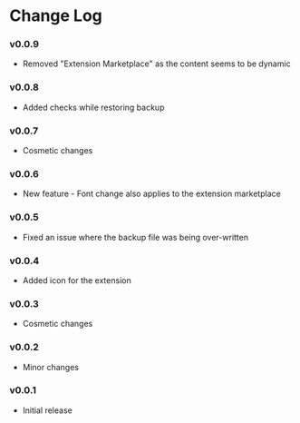 # Change Log

### v0.0.9
- Removed "Extension Marketplace" as the content seems to be dynamic

### v0.0.8
- Added checks while restoring backup

### v0.0.7
- Cosmetic changes

### v0.0.6
- New feature - Font change also applies to the extension marketplace

### v0.0.5
- Fixed an issue where the backup file was being over-written

### v0.0.4
- Added icon for the extension

### v0.0.3
- Cosmetic changes

### v0.0.2
- Minor changes

### v0.0.1
- Initial release

